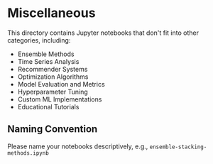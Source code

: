 # Miscellaneous

This directory contains Jupyter notebooks that don't fit into other categories, including:
- Ensemble Methods
- Time Series Analysis
- Recommender Systems
- Optimization Algorithms
- Model Evaluation and Metrics
- Hyperparameter Tuning
- Custom ML Implementations
- Educational Tutorials

## Naming Convention
Please name your notebooks descriptively, e.g., `ensemble-stacking-methods.ipynb`
